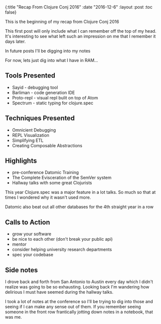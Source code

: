 {:title "Recap From Clojure Conj 2016"
 :date "2016-12-6"
 :layout :post
 :toc false}
 
 This is the beginning of my recap from Clojure Conj 2016
 
 This first post will only include what I can remember off the top of my head. It's interesting to see what left such an impression on me that I remember it days later.
 
 In future posts I'll be digging into my notes
 
 For now, lets just dig into what I have in RAM...
 
## Tools Presented
 
* Sayid - debugging tool  
* Barliman - code generation IDE
* Proto-repl - visual repl bulit on top of Atom
* Spectrum - static typing for clojure.spec
 
## Techniques Presented
 
* Omnicient Debugging
* REPL Visualization
* Simplifying ETL
* Creating Composable Abstractions
 
 
## Highlights
 
* pre-conference Datomic Training
* The Complete Evisceration of the SemVer system
* Hallway talks with some great Clojurists


This year Clojure.spec was a major feature in a lot talks. So much so that at times I wondered why it wasn't used more. 

Datomic also beat out all other databases for the 4th straight year in a row

## Calls to Action

* grow your software
* be nice to each other (don't break your public api)
* mentor
* consider helping university research departments
* spec your codebase

## Side notes
I drove back and forth from San Antonio to Austin every day which I didn't realize was going to be so exhausting. Looking back I'm wandering how delirious I must have seemed during the hallway talks. 

I took a lot of notes at the conference so I'll be trying to dig into those and seeing if I can make any sense out of them. If you remember seeing someone in the front row frantically jotting down notes in a notebook, that was me.

